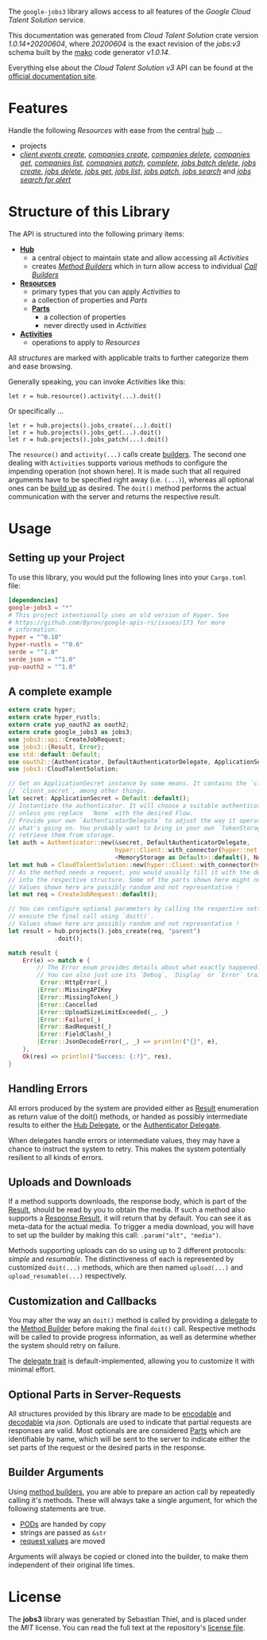 <!---
DO NOT EDIT !
This file was generated automatically from 'src/mako/api/README.md.mako'
DO NOT EDIT !
-->
The `google-jobs3` library allows access to all features of the *Google Cloud Talent Solution* service.

This documentation was generated from *Cloud Talent Solution* crate version *1.0.14+20200604*, where *20200604* is the exact revision of the *jobs:v3* schema built by the [mako](http://www.makotemplates.org/) code generator *v1.0.14*.

Everything else about the *Cloud Talent Solution* *v3* API can be found at the
[official documentation site](https://cloud.google.com/talent-solution/job-search/docs/).
# Features

Handle the following *Resources* with ease from the central [hub](https://docs.rs/google-jobs3/1.0.14+20200604/google_jobs3/CloudTalentSolution) ... 

* projects
 * [*client events create*](https://docs.rs/google-jobs3/1.0.14+20200604/google_jobs3/api::ProjectClientEventCreateCall), [*companies create*](https://docs.rs/google-jobs3/1.0.14+20200604/google_jobs3/api::ProjectCompanyCreateCall), [*companies delete*](https://docs.rs/google-jobs3/1.0.14+20200604/google_jobs3/api::ProjectCompanyDeleteCall), [*companies get*](https://docs.rs/google-jobs3/1.0.14+20200604/google_jobs3/api::ProjectCompanyGetCall), [*companies list*](https://docs.rs/google-jobs3/1.0.14+20200604/google_jobs3/api::ProjectCompanyListCall), [*companies patch*](https://docs.rs/google-jobs3/1.0.14+20200604/google_jobs3/api::ProjectCompanyPatchCall), [*complete*](https://docs.rs/google-jobs3/1.0.14+20200604/google_jobs3/api::ProjectCompleteCall), [*jobs batch delete*](https://docs.rs/google-jobs3/1.0.14+20200604/google_jobs3/api::ProjectJobBatchDeleteCall), [*jobs create*](https://docs.rs/google-jobs3/1.0.14+20200604/google_jobs3/api::ProjectJobCreateCall), [*jobs delete*](https://docs.rs/google-jobs3/1.0.14+20200604/google_jobs3/api::ProjectJobDeleteCall), [*jobs get*](https://docs.rs/google-jobs3/1.0.14+20200604/google_jobs3/api::ProjectJobGetCall), [*jobs list*](https://docs.rs/google-jobs3/1.0.14+20200604/google_jobs3/api::ProjectJobListCall), [*jobs patch*](https://docs.rs/google-jobs3/1.0.14+20200604/google_jobs3/api::ProjectJobPatchCall), [*jobs search*](https://docs.rs/google-jobs3/1.0.14+20200604/google_jobs3/api::ProjectJobSearchCall) and [*jobs search for alert*](https://docs.rs/google-jobs3/1.0.14+20200604/google_jobs3/api::ProjectJobSearchForAlertCall)




# Structure of this Library

The API is structured into the following primary items:

* **[Hub](https://docs.rs/google-jobs3/1.0.14+20200604/google_jobs3/CloudTalentSolution)**
    * a central object to maintain state and allow accessing all *Activities*
    * creates [*Method Builders*](https://docs.rs/google-jobs3/1.0.14+20200604/google_jobs3/client::MethodsBuilder) which in turn
      allow access to individual [*Call Builders*](https://docs.rs/google-jobs3/1.0.14+20200604/google_jobs3/client::CallBuilder)
* **[Resources](https://docs.rs/google-jobs3/1.0.14+20200604/google_jobs3/client::Resource)**
    * primary types that you can apply *Activities* to
    * a collection of properties and *Parts*
    * **[Parts](https://docs.rs/google-jobs3/1.0.14+20200604/google_jobs3/client::Part)**
        * a collection of properties
        * never directly used in *Activities*
* **[Activities](https://docs.rs/google-jobs3/1.0.14+20200604/google_jobs3/client::CallBuilder)**
    * operations to apply to *Resources*

All *structures* are marked with applicable traits to further categorize them and ease browsing.

Generally speaking, you can invoke *Activities* like this:

```Rust,ignore
let r = hub.resource().activity(...).doit()
```

Or specifically ...

```ignore
let r = hub.projects().jobs_create(...).doit()
let r = hub.projects().jobs_get(...).doit()
let r = hub.projects().jobs_patch(...).doit()
```

The `resource()` and `activity(...)` calls create [builders][builder-pattern]. The second one dealing with `Activities` 
supports various methods to configure the impending operation (not shown here). It is made such that all required arguments have to be 
specified right away (i.e. `(...)`), whereas all optional ones can be [build up][builder-pattern] as desired.
The `doit()` method performs the actual communication with the server and returns the respective result.

# Usage

## Setting up your Project

To use this library, you would put the following lines into your `Cargo.toml` file:

```toml
[dependencies]
google-jobs3 = "*"
# This project intentionally uses an old version of Hyper. See
# https://github.com/Byron/google-apis-rs/issues/173 for more
# information.
hyper = "^0.10"
hyper-rustls = "^0.6"
serde = "^1.0"
serde_json = "^1.0"
yup-oauth2 = "^1.0"
```

## A complete example

```Rust
extern crate hyper;
extern crate hyper_rustls;
extern crate yup_oauth2 as oauth2;
extern crate google_jobs3 as jobs3;
use jobs3::api::CreateJobRequest;
use jobs3::{Result, Error};
use std::default::Default;
use oauth2::{Authenticator, DefaultAuthenticatorDelegate, ApplicationSecret, MemoryStorage};
use jobs3::CloudTalentSolution;

// Get an ApplicationSecret instance by some means. It contains the `client_id` and 
// `client_secret`, among other things.
let secret: ApplicationSecret = Default::default();
// Instantiate the authenticator. It will choose a suitable authentication flow for you, 
// unless you replace  `None` with the desired Flow.
// Provide your own `AuthenticatorDelegate` to adjust the way it operates and get feedback about 
// what's going on. You probably want to bring in your own `TokenStorage` to persist tokens and
// retrieve them from storage.
let auth = Authenticator::new(&secret, DefaultAuthenticatorDelegate,
                              hyper::Client::with_connector(hyper::net::HttpsConnector::new(hyper_rustls::TlsClient::new())),
                              <MemoryStorage as Default>::default(), None);
let mut hub = CloudTalentSolution::new(hyper::Client::with_connector(hyper::net::HttpsConnector::new(hyper_rustls::TlsClient::new())), auth);
// As the method needs a request, you would usually fill it with the desired information
// into the respective structure. Some of the parts shown here might not be applicable !
// Values shown here are possibly random and not representative !
let mut req = CreateJobRequest::default();

// You can configure optional parameters by calling the respective setters at will, and
// execute the final call using `doit()`.
// Values shown here are possibly random and not representative !
let result = hub.projects().jobs_create(req, "parent")
             .doit();

match result {
    Err(e) => match e {
        // The Error enum provides details about what exactly happened.
        // You can also just use its `Debug`, `Display` or `Error` traits
         Error::HttpError(_)
        |Error::MissingAPIKey
        |Error::MissingToken(_)
        |Error::Cancelled
        |Error::UploadSizeLimitExceeded(_, _)
        |Error::Failure(_)
        |Error::BadRequest(_)
        |Error::FieldClash(_)
        |Error::JsonDecodeError(_, _) => println!("{}", e),
    },
    Ok(res) => println!("Success: {:?}", res),
}

```
## Handling Errors

All errors produced by the system are provided either as [Result](https://docs.rs/google-jobs3/1.0.14+20200604/google_jobs3/client::Result) enumeration as return value of
the doit() methods, or handed as possibly intermediate results to either the 
[Hub Delegate](https://docs.rs/google-jobs3/1.0.14+20200604/google_jobs3/client::Delegate), or the [Authenticator Delegate](https://docs.rs/yup-oauth2/*/yup_oauth2/trait.AuthenticatorDelegate.html).

When delegates handle errors or intermediate values, they may have a chance to instruct the system to retry. This 
makes the system potentially resilient to all kinds of errors.

## Uploads and Downloads
If a method supports downloads, the response body, which is part of the [Result](https://docs.rs/google-jobs3/1.0.14+20200604/google_jobs3/client::Result), should be
read by you to obtain the media.
If such a method also supports a [Response Result](https://docs.rs/google-jobs3/1.0.14+20200604/google_jobs3/client::ResponseResult), it will return that by default.
You can see it as meta-data for the actual media. To trigger a media download, you will have to set up the builder by making
this call: `.param("alt", "media")`.

Methods supporting uploads can do so using up to 2 different protocols: 
*simple* and *resumable*. The distinctiveness of each is represented by customized 
`doit(...)` methods, which are then named `upload(...)` and `upload_resumable(...)` respectively.

## Customization and Callbacks

You may alter the way an `doit()` method is called by providing a [delegate](https://docs.rs/google-jobs3/1.0.14+20200604/google_jobs3/client::Delegate) to the 
[Method Builder](https://docs.rs/google-jobs3/1.0.14+20200604/google_jobs3/client::CallBuilder) before making the final `doit()` call. 
Respective methods will be called to provide progress information, as well as determine whether the system should 
retry on failure.

The [delegate trait](https://docs.rs/google-jobs3/1.0.14+20200604/google_jobs3/client::Delegate) is default-implemented, allowing you to customize it with minimal effort.

## Optional Parts in Server-Requests

All structures provided by this library are made to be [encodable](https://docs.rs/google-jobs3/1.0.14+20200604/google_jobs3/client::RequestValue) and 
[decodable](https://docs.rs/google-jobs3/1.0.14+20200604/google_jobs3/client::ResponseResult) via *json*. Optionals are used to indicate that partial requests are responses 
are valid.
Most optionals are are considered [Parts](https://docs.rs/google-jobs3/1.0.14+20200604/google_jobs3/client::Part) which are identifiable by name, which will be sent to 
the server to indicate either the set parts of the request or the desired parts in the response.

## Builder Arguments

Using [method builders](https://docs.rs/google-jobs3/1.0.14+20200604/google_jobs3/client::CallBuilder), you are able to prepare an action call by repeatedly calling it's methods.
These will always take a single argument, for which the following statements are true.

* [PODs][wiki-pod] are handed by copy
* strings are passed as `&str`
* [request values](https://docs.rs/google-jobs3/1.0.14+20200604/google_jobs3/client::RequestValue) are moved

Arguments will always be copied or cloned into the builder, to make them independent of their original life times.

[wiki-pod]: http://en.wikipedia.org/wiki/Plain_old_data_structure
[builder-pattern]: http://en.wikipedia.org/wiki/Builder_pattern
[google-go-api]: https://github.com/google/google-api-go-client

# License
The **jobs3** library was generated by Sebastian Thiel, and is placed 
under the *MIT* license.
You can read the full text at the repository's [license file][repo-license].

[repo-license]: https://github.com/Byron/google-apis-rsblob/master/LICENSE.md

